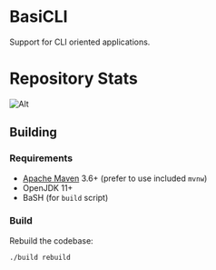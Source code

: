 <!--

    Copyright (c) 2022-present Sonatype, Inc. All rights reserved.

    This program is licensed to you under the Apache License Version 2.0,
    and you may not use this file except in compliance with the Apache License Version 2.0.
    You may obtain a copy of the Apache License Version 2.0 at http://www.apache.org/licenses/LICENSE-2.0.

    Unless required by applicable law or agreed to in writing,
    software distributed under the Apache License Version 2.0 is distributed on an
    "AS IS" BASIS, WITHOUT WARRANTIES OR CONDITIONS OF ANY KIND, either express or implied.
    See the Apache License Version 2.0 for the specific language governing permissions and limitations there under.

-->
# BasiCLI

Support for CLI oriented applications.

# Repository Stats
![Alt](https://repobeats.axiom.co/api/embed/7cdd90e92547dd23dae6b09257e017dbc897de2c.svg "Repobeats analytics image")

## Building

### Requirements

* [Apache Maven](https://maven.apache.org/) 3.6+ (prefer to use included `mvnw`)
* OpenJDK 11+
* BaSH (for `build` script)

### Build

Rebuild the codebase:

```sh
./build rebuild
```
